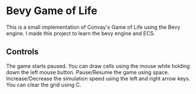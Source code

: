 # Bevy Game of Life
This is a small implementation of Convay's Game of Life using the Bevy engine. I made this project
to learn the bevy engine and ECS.

## Controls
The game starts paused. You can draw cells using the mouse while holding down the left mouse button.
Pause/Resume the game using space. Increase/Decrease the simulation speed using the left and right
arrow keys. You can clear the grid using C.
